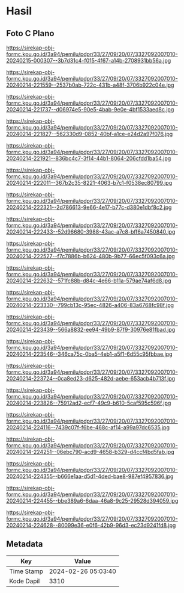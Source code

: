 # Hasil

## Foto C Plano

https://sirekap-obj-formc.kpu.go.id/3a94/pemilu/pdpr/33/27/09/20/07/3327092007010-20240215-000307--3b7d31c4-f015-4f67-a14b-2708931bb56a.jpg

https://sirekap-obj-formc.kpu.go.id/3a94/pemilu/pdpr/33/27/09/20/07/3327092007010-20240214-221559--2537b0ab-722c-431b-a48f-3706b922c04e.jpg

https://sirekap-obj-formc.kpu.go.id/3a94/pemilu/pdpr/33/27/09/20/07/3327092007010-20240214-221737--d06974e5-90e5-4bab-9e0e-4bf1533aed8c.jpg

https://sirekap-obj-formc.kpu.go.id/3a94/pemilu/pdpr/33/27/09/20/07/3327092007010-20240214-221827--562330d9-0852-40bf-a1ce-e24d2a97f076.jpg

https://sirekap-obj-formc.kpu.go.id/3a94/pemilu/pdpr/33/27/09/20/07/3327092007010-20240214-221921--836bc4c7-3f14-44b1-8064-206cfdd1ba54.jpg

https://sirekap-obj-formc.kpu.go.id/3a94/pemilu/pdpr/33/27/09/20/07/3327092007010-20240214-222011--367b2c35-8221-4063-b7c1-f0538ec80799.jpg

https://sirekap-obj-formc.kpu.go.id/3a94/pemilu/pdpr/33/27/09/20/07/3327092007010-20240214-222321--2d786613-9e66-4e17-b77c-d380e1dbf8c2.jpg

https://sirekap-obj-formc.kpu.go.id/3a94/pemilu/pdpr/33/27/09/20/07/3327092007010-20240214-222433--52d96680-3988-43ac-a7c8-bff6a7450840.jpg

https://sirekap-obj-formc.kpu.go.id/3a94/pemilu/pdpr/33/27/09/20/07/3327092007010-20240214-222527--f7c7886b-b624-480b-9b77-66ec5f093c6a.jpg

https://sirekap-obj-formc.kpu.go.id/3a94/pemilu/pdpr/33/27/09/20/07/3327092007010-20240214-222632--571fc88b-d84c-4e66-b11a-579ae74af6d8.jpg

https://sirekap-obj-formc.kpu.go.id/3a94/pemilu/pdpr/33/27/09/20/07/3327092007010-20240214-223330--799cb13c-95ec-4826-a406-83a6768fc98f.jpg

https://sirekap-obj-formc.kpu.go.id/3a94/pemilu/pdpr/33/27/09/20/07/3327092007010-20240214-223439--566a8832-ee94-49b9-87f9-30976e81fbad.jpg

https://sirekap-obj-formc.kpu.go.id/3a94/pemilu/pdpr/33/27/09/20/07/3327092007010-20240214-223546--346ca75c-0ba5-4eb1-a5f1-6d55c95fbbae.jpg

https://sirekap-obj-formc.kpu.go.id/3a94/pemilu/pdpr/33/27/09/20/07/3327092007010-20240214-223724--0ca8ed23-d625-482d-aebe-653acb4b713f.jpg

https://sirekap-obj-formc.kpu.go.id/3a94/pemilu/pdpr/33/27/09/20/07/3327092007010-20240214-223826--75912ad2-ecf7-49c9-b610-5caf595c596f.jpg

https://sirekap-obj-formc.kpu.go.id/3a94/pemilu/pdpr/33/27/09/20/07/3327092007010-20240214-224116--7439c07f-f6be-468c-af14-a99a97dc6535.jpg

https://sirekap-obj-formc.kpu.go.id/3a94/pemilu/pdpr/33/27/09/20/07/3327092007010-20240214-224251--06ebc790-acd9-4658-b329-d4ccf4bd5fab.jpg

https://sirekap-obj-formc.kpu.go.id/3a94/pemilu/pdpr/33/27/09/20/07/3327092007010-20240214-224355--b666e1aa-d5d1-4ded-bae8-987ef4957836.jpg

https://sirekap-obj-formc.kpu.go.id/3a94/pemilu/pdpr/33/27/09/20/07/3327092007010-20240214-224455--bbe389a6-6daa-46a8-9c25-29528d394059.jpg

https://sirekap-obj-formc.kpu.go.id/3a94/pemilu/pdpr/33/27/09/20/07/3327092007010-20240214-224628--80099e36-e0f6-42b9-96d3-ec23d9241fd8.jpg


## Metadata

| Key        | Value               |
| ---------- | ------------------- |
| Time Stamp | 2024-02-26 05:03:40 |
| Kode Dapil | 3310                |



